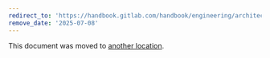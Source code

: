 ```yaml
---
redirect_to: 'https://handbook.gitlab.com/handbook/engineering/architecture/design-documents/git_data_offloading/'
remove_date: '2025-07-08'
---
```


This document was moved to [another location](https://handbook.gitlab.com/handbook/engineering/architecture/design-documents/git_data_offloading/).

<!-- This redirect file can be deleted after <2025-07-08>. -->
<!-- Redirects that point to other docs in the same project expire in three months. -->
<!-- Redirects that point to docs in a different project or site (for example, link is not relative and starts with `https:`) expire in one year. -->
<!-- Before deletion, see: https://docs.gitlab.com/ee/development/documentation/redirects.html -->

